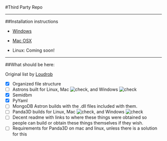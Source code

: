 #Third Party Repo

---

##Installation instructions

* [Windows](Windows.md)

* [Mac OSX](OSX.md)

*  Linux: Coming soon!

---

##What should be here:

Original list by [Loudrob](https://github.com/Loudrob)

- [x] Organized file structure 
- [ ] Astrons built for Linux, Mac ![check](http://i.imgur.com/bDl7K.png), and Windows ![check](http://i.imgur.com/bDl7K.png)
- [x] Semidbm
- [x] PyYaml
- [ ] MongoDB Astron builds with the .dll files included with them.
- [ ] Panda3D builds for Linux, Mac ![check](http://i.imgur.com/bDl7K.png), and Windows ![check](http://i.imgur.com/bDl7K.png)
- [ ] Decent readme with links to where these things were obtained so people can build or obtain these things themselves if they wish.
- [ ] Requirements for Panda3D on mac and linux, unless there is a solution for this
